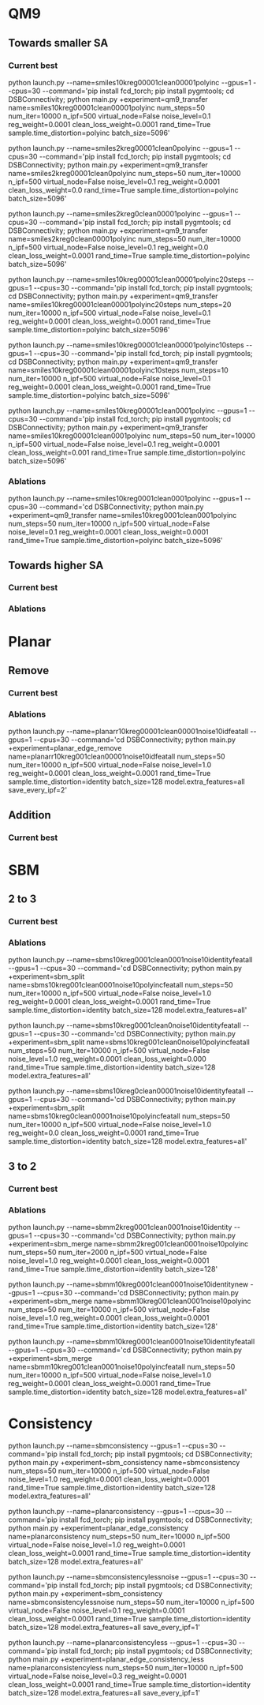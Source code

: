 
# QM9

## Towards smaller SA

### Current best
python launch.py --name=smiles10kreg00001clean00001polyinc --gpus=1 --cpus=30 --command='pip install fcd_torch; pip install pygmtools; cd DSBConnectivity; python main.py +experiment=qm9_transfer name=smiles10kreg00001clean00001polyinc num_steps=50 num_iter=10000 n_ipf=500 virtual_node=False noise_level=0.1 reg_weight=0.0001 clean_loss_weight=0.0001 rand_time=True sample.time_distortion=polyinc batch_size=5096'

python launch.py --name=smiles2kreg00001clean0polyinc --gpus=1 --cpus=30 --command='pip install fcd_torch; pip install pygmtools; cd DSBConnectivity; python main.py +experiment=qm9_transfer name=smiles2kreg00001clean0polyinc num_steps=50 num_iter=10000 n_ipf=500 virtual_node=False noise_level=0.1 reg_weight=0.0001 clean_loss_weight=0.0 rand_time=True sample.time_distortion=polyinc batch_size=5096'

python launch.py --name=smiles2kreg0clean00001polyinc --gpus=1 --cpus=30 --command='pip install fcd_torch; pip install pygmtools; cd DSBConnectivity; python main.py +experiment=qm9_transfer name=smiles2kreg0clean00001polyinc num_steps=50 num_iter=10000 n_ipf=500 virtual_node=False noise_level=0.1 reg_weight=0.0 clean_loss_weight=0.0001 rand_time=True sample.time_distortion=polyinc batch_size=5096'

python launch.py --name=smiles10kreg00001clean00001polyinc20steps --gpus=1 --cpus=30 --command='pip install fcd_torch; pip install pygmtools; cd DSBConnectivity; python main.py +experiment=qm9_transfer name=smiles10kreg00001clean00001polyinc20steps num_steps=20 num_iter=10000 n_ipf=500 virtual_node=False noise_level=0.1 reg_weight=0.0001 clean_loss_weight=0.0001 rand_time=True sample.time_distortion=polyinc batch_size=5096'

python launch.py --name=smiles10kreg00001clean00001polyinc10steps --gpus=1 --cpus=30 --command='pip install fcd_torch; pip install pygmtools; cd DSBConnectivity; python main.py +experiment=qm9_transfer name=smiles10kreg00001clean00001polyinc10steps num_steps=10 num_iter=10000 n_ipf=500 virtual_node=False noise_level=0.1 reg_weight=0.0001 clean_loss_weight=0.0001 rand_time=True sample.time_distortion=polyinc batch_size=5096'

python launch.py --name=smiles10kreg00001clean0001polyinc --gpus=1 --cpus=30 --command='pip install fcd_torch; pip install pygmtools; cd DSBConnectivity; python main.py +experiment=qm9_transfer name=smiles10kreg00001clean0001polyinc num_steps=50 num_iter=10000 n_ipf=500 virtual_node=False noise_level=0.1 reg_weight=0.0001 clean_loss_weight=0.001 rand_time=True sample.time_distortion=polyinc batch_size=5096'

### Ablations
python launch.py --name=smiles10kreg0001clean0001polyinc --gpus=1 --cpus=30 --command='cd DSBConnectivity; python main.py +experiment=qm9_transfer name=smiles10kreg0001clean0001polyinc num_steps=50 num_iter=10000 n_ipf=500 virtual_node=False noise_level=0.1 reg_weight=0.0001 clean_loss_weight=0.0001 rand_time=True sample.time_distortion=polyinc batch_size=5096'

## Towards higher SA

### Current best

### Ablations

# Planar

## Remove

### Current best

### Ablations

python launch.py --name=planarr10kreg00001clean00001noise10idfeatall --gpus=1 --cpus=30 --command='cd DSBConnectivity; python main.py +experiment=planar_edge_remove name=planarr10kreg001clean00001noise10idfeatall num_steps=50 num_iter=10000 n_ipf=500 virtual_node=False noise_level=1.0 reg_weight=0.0001 clean_loss_weight=0.0001 rand_time=True sample.time_distortion=identity batch_size=128 model.extra_features=all save_every_ipf=2'


## Addition

### Current best

# SBM

## 2 to 3

### Current best

### Ablations

python launch.py --name=sbms10kreg0001clean0001noise10identityfeatall --gpus=1 --cpus=30 --command='cd DSBConnectivity; python main.py +experiment=sbm_split name=sbms10kreg001clean0001noise10polyincfeatall num_steps=50 num_iter=10000 n_ipf=500 virtual_node=False noise_level=1.0 reg_weight=0.0001 clean_loss_weight=0.0001 rand_time=True sample.time_distortion=identity batch_size=128 model.extra_features=all'

python launch.py --name=sbms10kreg0001clean0noise10identityfeatall --gpus=1 --cpus=30 --command='cd DSBConnectivity; python main.py +experiment=sbm_split name=sbms10kreg001clean0noise10polyincfeatall num_steps=50 num_iter=10000 n_ipf=500 virtual_node=False noise_level=1.0 reg_weight=0.0001 clean_loss_weight=0.000 rand_time=True sample.time_distortion=identity batch_size=128 model.extra_features=all'

python launch.py --name=sbms10kreg0clean00001noise10identityfeatall --gpus=1 --cpus=30 --command='cd DSBConnectivity; python main.py +experiment=sbm_split name=sbms10kreg0clean00001noise10polyincfeatall num_steps=50 num_iter=10000 n_ipf=500 virtual_node=False noise_level=1.0 reg_weight=0.0 clean_loss_weight=0.0001 rand_time=True sample.time_distortion=identity batch_size=128 model.extra_features=all'

## 3 to 2

### Current best

### Ablations

python launch.py --name=sbmm2kreg0001clean0001noise10identity --gpus=1 --cpus=30 --command='cd DSBConnectivity; python main.py +experiment=sbm_merge name=sbmm2kreg001clean0001noise10polyinc num_steps=50 num_iter=2000 n_ipf=500 virtual_node=False noise_level=1.0 reg_weight=0.0001 clean_loss_weight=0.0001 rand_time=True sample.time_distortion=identity batch_size=128'

python launch.py --name=sbmm10kreg0001clean0001noise10identitynew --gpus=1 --cpus=30 --command='cd DSBConnectivity; python main.py +experiment=sbm_merge name=sbmm10kreg001clean0001noise10polyinc num_steps=50 num_iter=10000 n_ipf=500 virtual_node=False noise_level=1.0 reg_weight=0.0001 clean_loss_weight=0.0001 rand_time=True sample.time_distortion=identity batch_size=128'

python launch.py --name=sbmm10kreg0001clean0001noise10identityfeatall --gpus=1 --cpus=30 --command='cd DSBConnectivity; python main.py +experiment=sbm_merge name=sbmm10kreg001clean0001noise10polyincfeatall num_steps=50 num_iter=10000 n_ipf=500 virtual_node=False noise_level=1.0 reg_weight=0.0001 clean_loss_weight=0.0001 rand_time=True sample.time_distortion=identity batch_size=128 model.extra_features=all'

# Consistency

python launch.py --name=sbmconsistency --gpus=1 --cpus=30 --command='pip install fcd_torch; pip install pygmtools; cd DSBConnectivity; python main.py +experiment=sbm_consistency name=sbmconsistency num_steps=50 num_iter=10000 n_ipf=500 virtual_node=False noise_level=1.0 reg_weight=0.0001 clean_loss_weight=0.0001 rand_time=True sample.time_distortion=identity batch_size=128 model.extra_features=all'

python launch.py --name=planarconsistency --gpus=1 --cpus=30 --command='pip install fcd_torch; pip install pygmtools; cd DSBConnectivity; python main.py +experiment=planar_edge_consistency name=planarconsistency num_steps=50 num_iter=10000 n_ipf=500 virtual_node=False noise_level=1.0 reg_weight=0.0001 clean_loss_weight=0.0001 rand_time=True sample.time_distortion=identity batch_size=128 model.extra_features=all'

python launch.py --name=sbmconsistencylessnoise --gpus=1 --cpus=30 --command='pip install fcd_torch; pip install pygmtools; cd DSBConnectivity; python main.py +experiment=sbm_consistency name=sbmconsistencylessnoise num_steps=50 num_iter=10000 n_ipf=500 virtual_node=False noise_level=0.1 reg_weight=0.0001 clean_loss_weight=0.0001 rand_time=True sample.time_distortion=identity batch_size=128 model.extra_features=all  save_every_ipf=1'


python launch.py --name=planarconsistencyless --gpus=1 --cpus=30 --command='pip install fcd_torch; pip install pygmtools; cd DSBConnectivity; python main.py +experiment=planar_edge_consistency_less name=planarconsistencyless num_steps=50 num_iter=10000 n_ipf=500 virtual_node=False noise_level=0.3 reg_weight=0.0001 clean_loss_weight=0.0001 rand_time=True sample.time_distortion=identity batch_size=128 model.extra_features=all  save_every_ipf=1'
